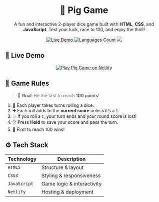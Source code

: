 <h1 align="center">🎲 Pig Game</h1>

<p align="center">
  A fun and interactive 2-player dice game built with <strong>HTML</strong>, <strong>CSS</strong>, and <strong>JavaScript</strong>. Test your luck, race to 100, and enjoy the thrill!
</p>

<p align="center">
  <a href="https://pig-games-11.netlify.app" target="_blank">
    <img src="https://img.shields.io/badge/Play%20Now-Netlify-green?style=for-the-badge&logo=netlify" alt="Live Demo">
  </a>
  <img src="https://img.shields.io/github/languages/count/harshkhatri11/Pig_game?style=for-the-badge" alt="Languages Count">
  <img src="https://img.shields.io/badge/Tech-JS%20%7C%20CSS%20%7C%20HTML-blueviolet?style=for-the-badge">
</p>


## 🚀 Live Demo

<p align="center">
  <a href="https://pig-games-11.netlify.app/" target="_blank">
    <img src="https://img.shields.io/badge/🎮 Play Now-Pig Game on Netlify-FF5733?style=for-the-badge&logo=netlify&logoColor=white" alt="Play Pig Game on Netlify"/>
  </a>
</p>

## 🧠 Game Rules

> 🔢 **Goal**: Be the first to reach **100 points**!

1. 🎲 Each player takes turns rolling a dice.
2. ➕ Each roll adds to the **current score** unless it’s a `1`.
3. 💥 If you roll a `1`, your turn ends and your round score is lost!
4. ✋ Press **Hold** to save your score and pass the turn.
5. 👑 First to reach 100 wins!


## ⚙️ Tech Stack

| Technology | Description |
|------------|-------------|
| `HTML5`    | Structure & layout |
| `CSS3`     | Styling & responsiveness |
| `JavaScript` | Game logic & interactivity |
| `Netlify`  | Hosting & deployment |


